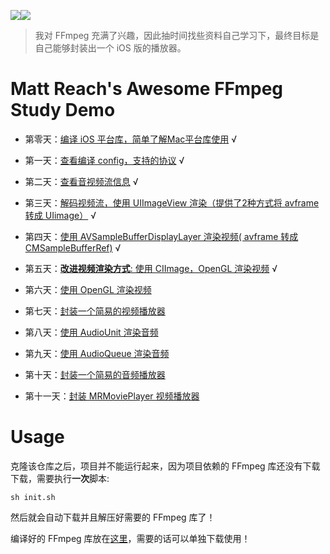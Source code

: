 
![](md/imgs/MR-16-9.png)[![](md/imgs/ffmpeg.png)](http://ffmpeg.org/) 


> 我对 FFmpeg 充满了兴趣，因此抽时间找些资料自己学习下，最终目标是自己能够封装出一个 iOS 版的播放器。

# Matt Reach's Awesome FFmpeg Study Demo


- 第零天：[编译 iOS 平台库，简单了解Mac平台库使用](md/000.md) √

- 第一天：[查看编译 config，支持的协议](md/001.md) √

- 第二天：[查看音视频流信息](md/002.md) √

- 第三天：[解码视频流，使用 UIImageView 渲染（提供了2种方式将 avframe 转成 UIimage）](md/003.md) √

- 第四天：[使用 AVSampleBufferDisplayLayer 渲染视频( avframe 转成 CMSampleBufferRef)](md/004.md) √

- 第五天：[**改进视频渲染方式**: 使用 CIImage，OpenGL 渲染视频](md/005.md) √

- 第六天：[使用 OpenGL 渲染视频](md/006.md)

- 第七天：[封装一个简易的视频播放器](md/007.md)

- 第八天：[使用 AudioUnit 渲染音频](md/008.md)

- 第九天：[使用 AudioQueue 渲染音频](md/009.md)

- 第十天：[封装一个简易的音频播放器](md/010.md)

- 第十一天：[封装 MRMoviePlayer 视频播放器](md/011.md)

# Usage

克隆该仓库之后，项目并不能运行起来，因为项目依赖的 FFmpeg 库还没有下载下载，需要执行**一次**脚本:

```
sh init.sh
```

然后就会自动下载并且解压好需要的 FFmpeg 库了！

编译好的 FFmpeg 库放在[这里](https://github.com/debugly/FFmpeg-iOS-build-script/tree/source)，需要的话可以单独下载使用！
